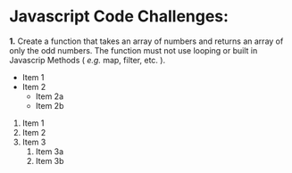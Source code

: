 # Javascript Code Challenges:
**1.** Create a function that takes an array of numbers and returns an array of only the odd numbers. The function must not use looping or built in Javascrip Methods ( _e.g._ map, filter, etc. ).

* Item 1
* Item 2
  * Item 2a
  * Item 2b

1. Item 1
1. Item 2
1. Item 3
   1. Item 3a
   1. Item 3b
